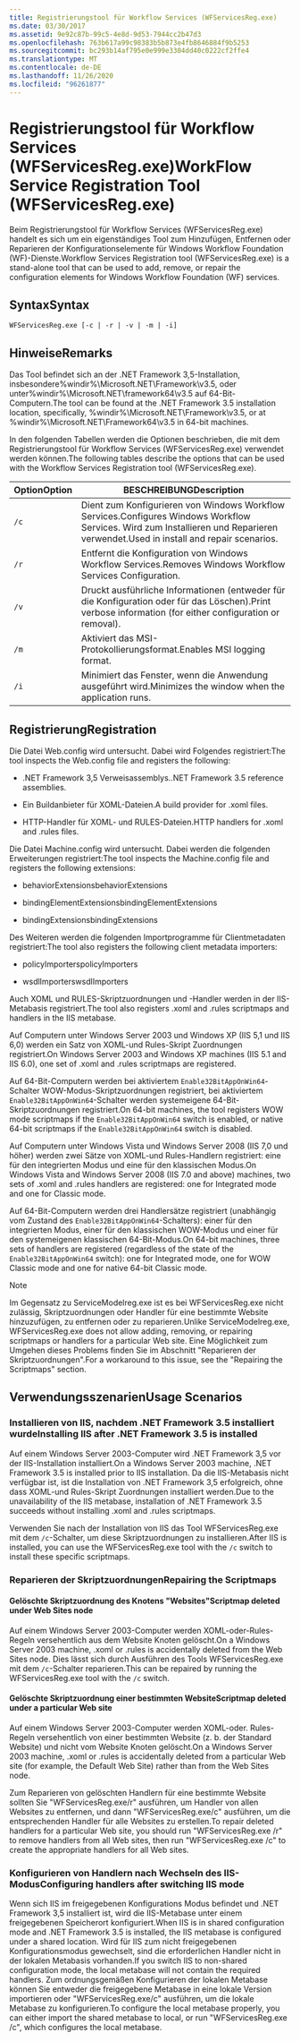 ```yaml
---
title: Registrierungstool für Workflow Services (WFServicesReg.exe)
ms.date: 03/30/2017
ms.assetid: 9e92c87b-99c5-4e8d-9d53-7944cc2b47d3
ms.openlocfilehash: 763b617a99c98383b5b873e4fb8646884f9b5253
ms.sourcegitcommit: bc293b14af795e0e999e3304dd40c0222cf2ffe4
ms.translationtype: MT
ms.contentlocale: de-DE
ms.lasthandoff: 11/26/2020
ms.locfileid: "96261877"
---
```

# <a name="workflow-service-registration-tool-wfservicesregexe"></a><span data-ttu-id="a8bfd-102">Registrierungstool für Workflow Services (WFServicesReg.exe)</span><span class="sxs-lookup"><span data-stu-id="a8bfd-102">WorkFlow Service Registration Tool (WFServicesReg.exe)</span></span>

<span data-ttu-id="a8bfd-103">Beim Registrierungstool für Workflow Services (WFServicesReg.exe) handelt es sich um ein eigenständiges Tool zum Hinzufügen, Entfernen oder Reparieren der Konfigurationselemente für Windows Workflow Foundation (WF)-Dienste.</span><span class="sxs-lookup"><span data-stu-id="a8bfd-103">Workflow Services Registration tool (WFServicesReg.exe) is a stand-alone tool that can be used to add, remove, or repair the configuration elements for Windows Workflow Foundation (WF) services.</span></span>  
  
## <a name="syntax"></a><span data-ttu-id="a8bfd-104">Syntax</span><span class="sxs-lookup"><span data-stu-id="a8bfd-104">Syntax</span></span>  
  
```console  
WFServicesReg.exe [-c | -r | -v | -m | -i]  
```  
  
## <a name="remarks"></a><span data-ttu-id="a8bfd-105">Hinweise</span><span class="sxs-lookup"><span data-stu-id="a8bfd-105">Remarks</span></span>  

 <span data-ttu-id="a8bfd-106">Das Tool befindet sich an der .NET Framework 3,5-Installation, insbesondere%windir%\Microsoft.NET\Framework\v3.5, oder unter%windir%\Microsoft.NET\framework64\v3.5 auf 64-Bit-Computern.</span><span class="sxs-lookup"><span data-stu-id="a8bfd-106">The tool can be found at the .NET Framework 3.5 installation location, specifically, %windir%\Microsoft.NET\Framework\v3.5, or at %windir%\Microsoft.NET\Framework64\v3.5 in 64-bit machines.</span></span>  
  
 <span data-ttu-id="a8bfd-107">In den folgenden Tabellen werden die Optionen beschrieben, die mit dem Registrierungstool für Workflow Services (WFServicesReg.exe) verwendet werden können.</span><span class="sxs-lookup"><span data-stu-id="a8bfd-107">The following tables describe the options that can be used with the Workflow Services Registration tool (WFServicesReg.exe).</span></span>  
  
|<span data-ttu-id="a8bfd-108">Option</span><span class="sxs-lookup"><span data-stu-id="a8bfd-108">Option</span></span>|<span data-ttu-id="a8bfd-109">BESCHREIBUNG</span><span class="sxs-lookup"><span data-stu-id="a8bfd-109">Description</span></span>|  
|------------|-----------------|  
|`/c`|<span data-ttu-id="a8bfd-110">Dient zum Konfigurieren von Windows Workflow Services.</span><span class="sxs-lookup"><span data-stu-id="a8bfd-110">Configures Windows Workflow Services.</span></span> <span data-ttu-id="a8bfd-111">Wird zum Installieren und Reparieren verwendet.</span><span class="sxs-lookup"><span data-stu-id="a8bfd-111">Used in install and repair scenarios.</span></span>|  
|`/r`|<span data-ttu-id="a8bfd-112">Entfernt die Konfiguration von Windows Workflow Services.</span><span class="sxs-lookup"><span data-stu-id="a8bfd-112">Removes Windows Workflow Services Configuration.</span></span>|  
|`/v`|<span data-ttu-id="a8bfd-113">Druckt ausführliche Informationen (entweder für die Konfiguration oder für das Löschen).</span><span class="sxs-lookup"><span data-stu-id="a8bfd-113">Print verbose information (for either configuration or removal).</span></span>|  
|`/m`|<span data-ttu-id="a8bfd-114">Aktiviert das MSI-Protokollierungsformat.</span><span class="sxs-lookup"><span data-stu-id="a8bfd-114">Enables MSI logging format.</span></span>|  
|`/i`|<span data-ttu-id="a8bfd-115">Minimiert das Fenster, wenn die Anwendung ausgeführt wird.</span><span class="sxs-lookup"><span data-stu-id="a8bfd-115">Minimizes the window when the application runs.</span></span>|  
  
## <a name="registration"></a><span data-ttu-id="a8bfd-116">Registrierung</span><span class="sxs-lookup"><span data-stu-id="a8bfd-116">Registration</span></span>  

 <span data-ttu-id="a8bfd-117">Die Datei Web.config wird untersucht. Dabei wird Folgendes registriert:</span><span class="sxs-lookup"><span data-stu-id="a8bfd-117">The tool inspects the Web.config file and registers the following:</span></span>  
  
- <span data-ttu-id="a8bfd-118">.NET Framework 3,5 Verweisassemblys.</span><span class="sxs-lookup"><span data-stu-id="a8bfd-118">.NET Framework 3.5 reference assemblies.</span></span>  
  
- <span data-ttu-id="a8bfd-119">Ein Buildanbieter für XOML-Dateien.</span><span class="sxs-lookup"><span data-stu-id="a8bfd-119">A build provider for .xoml files.</span></span>  
  
- <span data-ttu-id="a8bfd-120">HTTP-Handler für XOML- und RULES-Dateien.</span><span class="sxs-lookup"><span data-stu-id="a8bfd-120">HTTP handlers for .xoml and .rules files.</span></span>  
  
 <span data-ttu-id="a8bfd-121">Die Datei Machine.config wird untersucht. Dabei werden die folgenden Erweiterungen registriert:</span><span class="sxs-lookup"><span data-stu-id="a8bfd-121">The tool inspects the Machine.config file and registers the following extensions:</span></span>  
  
- <span data-ttu-id="a8bfd-122">behaviorExtensions</span><span class="sxs-lookup"><span data-stu-id="a8bfd-122">behaviorExtensions</span></span>  
  
- <span data-ttu-id="a8bfd-123">bindingElementExtensions</span><span class="sxs-lookup"><span data-stu-id="a8bfd-123">bindingElementExtensions</span></span>  
  
- <span data-ttu-id="a8bfd-124">bindingExtensions</span><span class="sxs-lookup"><span data-stu-id="a8bfd-124">bindingExtensions</span></span>  
  
 <span data-ttu-id="a8bfd-125">Des Weiteren werden die folgenden Importprogramme für Clientmetadaten registriert:</span><span class="sxs-lookup"><span data-stu-id="a8bfd-125">The tool also registers the following client metadata importers:</span></span>  
  
- <span data-ttu-id="a8bfd-126">policyImporters</span><span class="sxs-lookup"><span data-stu-id="a8bfd-126">policyImporters</span></span>  
  
- <span data-ttu-id="a8bfd-127">wsdlImporters</span><span class="sxs-lookup"><span data-stu-id="a8bfd-127">wsdlImporters</span></span>  
  
 <span data-ttu-id="a8bfd-128">Auch XOML und RULES-Skriptzuordnungen und -Handler werden in der IIS-Metabasis registriert.</span><span class="sxs-lookup"><span data-stu-id="a8bfd-128">The tool also registers .xoml and .rules scriptmaps and handlers in the IIS metabase.</span></span>  
  
 <span data-ttu-id="a8bfd-129">Auf Computern unter Windows Server 2003 und Windows XP (IIS 5,1 und IIS 6,0) werden ein Satz von XOML-und Rules-Skript Zuordnungen registriert.</span><span class="sxs-lookup"><span data-stu-id="a8bfd-129">On Windows Server 2003 and Windows XP machines (IIS 5.1 and IIS 6.0), one set of .xoml and .rules scriptmaps are registered.</span></span>  
  
 <span data-ttu-id="a8bfd-130">Auf 64-Bit-Computern werden bei aktiviertem `Enable32BitAppOnWin64`-Schalter WOW-Modus-Skriptzuordnungen registriert, bei aktiviertem `Enable32BitAppOnWin64`-Schalter werden systemeigene 64-Bit-Skriptzuordnungen registriert.</span><span class="sxs-lookup"><span data-stu-id="a8bfd-130">On 64-bit machines, the tool registers WOW mode scriptmaps if the `Enable32BitAppOnWin64` switch is enabled, or native 64-bit scriptmaps if the `Enable32BitAppOnWin64` switch is disabled.</span></span>  
  
 <span data-ttu-id="a8bfd-131">Auf Computern unter Windows Vista und Windows Server 2008 (IIS 7,0 und höher) werden zwei Sätze von XOML-und Rules-Handlern registriert: eine für den integrierten Modus und eine für den klassischen Modus.</span><span class="sxs-lookup"><span data-stu-id="a8bfd-131">On Windows Vista and Windows Server 2008 (IIS 7.0 and above) machines, two sets of .xoml and .rules handlers are registered: one for Integrated mode and one for Classic mode.</span></span>  
  
 <span data-ttu-id="a8bfd-132">Auf 64-Bit-Computern werden drei Handlersätze registriert (unabhängig vom Zustand des `Enable32BitAppOnWin64`-Schalters): einer für den integrierten Modus, einer für den klassischen WOW-Modus und einer für den systemeigenen klassischen 64-Bit-Modus.</span><span class="sxs-lookup"><span data-stu-id="a8bfd-132">On 64-bit machines, three sets of handlers are registered (regardless of the state of the `Enable32BitAppOnWin64` switch): one for Integrated mode, one for WOW Classic mode and one for native 64-bit Classic mode.</span></span>  
  
> [!NOTE]
> <span data-ttu-id="a8bfd-133">Im Gegensatz zu ServiceModelreg.exe ist es bei WFServicesReg.exe nicht zulässig, Skriptzuordnungen oder Handler für eine bestimmte Website hinzuzufügen, zu entfernen oder zu reparieren.</span><span class="sxs-lookup"><span data-stu-id="a8bfd-133">Unlike ServiceModelreg.exe, WFServicesReg.exe does not allow adding, removing, or repairing scriptmaps or handlers for a particular Web site.</span></span> <span data-ttu-id="a8bfd-134">Eine Möglichkeit zum Umgehen dieses Problems finden Sie im Abschnitt "Reparieren der Skriptzuordnungen".</span><span class="sxs-lookup"><span data-stu-id="a8bfd-134">For a workaround to this issue, see the "Repairing the Scriptmaps" section.</span></span>  
  
## <a name="usage-scenarios"></a><span data-ttu-id="a8bfd-135">Verwendungsszenarien</span><span class="sxs-lookup"><span data-stu-id="a8bfd-135">Usage Scenarios</span></span>  
  
### <a name="installing-iis-after-net-framework-35-is-installed"></a><span data-ttu-id="a8bfd-136">Installieren von IIS, nachdem .NET Framework&#160;3.5 installiert wurde</span><span class="sxs-lookup"><span data-stu-id="a8bfd-136">Installing IIS after .NET Framework 3.5 is installed</span></span>  

 <span data-ttu-id="a8bfd-137">Auf einem Windows Server 2003-Computer wird .NET Framework 3,5 vor der IIS-Installation installiert.</span><span class="sxs-lookup"><span data-stu-id="a8bfd-137">On a Windows Server 2003 machine, .NET Framework 3.5 is installed prior to IIS installation.</span></span> <span data-ttu-id="a8bfd-138">Da die IIS-Metabasis nicht verfügbar ist, ist die Installation von .NET Framework 3,5 erfolgreich, ohne dass XOML-und Rules-Skript Zuordnungen installiert werden.</span><span class="sxs-lookup"><span data-stu-id="a8bfd-138">Due to the unavailability of the IIS metabase, installation of .NET Framework 3.5 succeeds without installing .xoml and .rules scriptmaps.</span></span>  
  
 <span data-ttu-id="a8bfd-139">Verwenden Sie nach der Installation von IIS das Tool WFServicesReg.exe mit dem `/c`-Schalter, um diese Skriptzuordnungen zu installieren.</span><span class="sxs-lookup"><span data-stu-id="a8bfd-139">After IIS is installed, you can use the WFServicesReg.exe tool with the `/c` switch to install these specific scriptmaps.</span></span>  
  
### <a name="repairing-the-scriptmaps"></a><span data-ttu-id="a8bfd-140">Reparieren der Skriptzuordnungen</span><span class="sxs-lookup"><span data-stu-id="a8bfd-140">Repairing the Scriptmaps</span></span>  
  
#### <a name="scriptmap-deleted-under-web-sites-node"></a><span data-ttu-id="a8bfd-141">Gelöschte Skriptzuordnung des Knotens "Websites"</span><span class="sxs-lookup"><span data-stu-id="a8bfd-141">Scriptmap deleted under Web Sites node</span></span>  

 <span data-ttu-id="a8bfd-142">Auf einem Windows Server 2003-Computer werden XOML-oder-Rules-Regeln versehentlich aus dem Website Knoten gelöscht.</span><span class="sxs-lookup"><span data-stu-id="a8bfd-142">On a Windows Server 2003 machine, .xoml or .rules is accidentally deleted from the Web Sites node.</span></span> <span data-ttu-id="a8bfd-143">Dies lässt sich durch Ausführen des Tools WFServicesReg.exe mit dem `/c`-Schalter reparieren.</span><span class="sxs-lookup"><span data-stu-id="a8bfd-143">This can be repaired by running the WFServicesReg.exe tool with the `/c` switch.</span></span>  
  
#### <a name="scriptmap-deleted-under-a-particular-web-site"></a><span data-ttu-id="a8bfd-144">Gelöschte Skriptzuordnung einer bestimmten Website</span><span class="sxs-lookup"><span data-stu-id="a8bfd-144">Scriptmap deleted under a particular Web site</span></span>  

 <span data-ttu-id="a8bfd-145">Auf einem Windows Server 2003-Computer werden XOML-oder. Rules-Regeln versehentlich von einer bestimmten Website (z. b. der Standard Website) und nicht vom Website Knoten gelöscht.</span><span class="sxs-lookup"><span data-stu-id="a8bfd-145">On a Windows Server 2003 machine, .xoml or .rules is accidentally deleted from a particular Web site (for example, the Default Web Site) rather than from the Web Sites node.</span></span>  
  
 <span data-ttu-id="a8bfd-146">Zum Reparieren von gelöschten Handlern für eine bestimmte Website sollten Sie "WFServicesReg.exe/r" ausführen, um Handler von allen Websites zu entfernen, und dann "WFServicesReg.exe/c" ausführen, um die entsprechenden Handler für alle Websites zu erstellen.</span><span class="sxs-lookup"><span data-stu-id="a8bfd-146">To repair deleted handlers for a particular Web site, you should run "WFServicesReg.exe /r" to remove handlers from all Web sites, then run "WFServicesReg.exe /c" to create the appropriate handlers for all Web sites.</span></span>  
  
### <a name="configuring-handlers-after-switching-iis-mode"></a><span data-ttu-id="a8bfd-147">Konfigurieren von Handlern nach Wechseln des IIS-Modus</span><span class="sxs-lookup"><span data-stu-id="a8bfd-147">Configuring handlers after switching IIS mode</span></span>  

 <span data-ttu-id="a8bfd-148">Wenn sich IIS im freigegebenen Konfigurations Modus befindet und .NET Framework 3,5 installiert ist, wird die IIS-Metabase unter einem freigegebenen Speicherort konfiguriert.</span><span class="sxs-lookup"><span data-stu-id="a8bfd-148">When IIS is in shared configuration mode and .NET Framework 3.5 is installed, the IIS metabase is configured under a shared location.</span></span> <span data-ttu-id="a8bfd-149">Wird für IIS zum nicht freigegebenen Konfigurationsmodus gewechselt, sind die erforderlichen Handler nicht in der lokalen Metabasis vorhanden.</span><span class="sxs-lookup"><span data-stu-id="a8bfd-149">If you switch IIS to non-shared configuration mode, the local metabase will not contain the required handlers.</span></span> <span data-ttu-id="a8bfd-150">Zum ordnungsgemäßen Konfigurieren der lokalen Metabase können Sie entweder die freigegebene Metabase in eine lokale Version importieren oder "WFServicesReg.exe/c" ausführen, um die lokale Metabase zu konfigurieren.</span><span class="sxs-lookup"><span data-stu-id="a8bfd-150">To configure the local metabase properly, you can either import the shared metabase to local, or run "WFServicesReg.exe /c", which configures the local metabase.</span></span>
